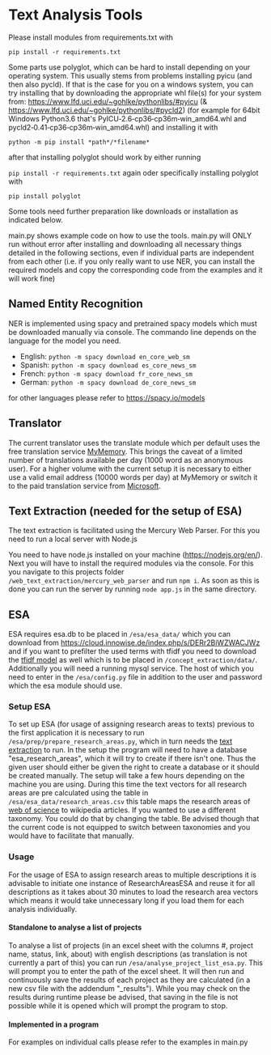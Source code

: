 # Text Analysis Tools

Please install modules from requirements.txt with

`pip install -r requirements.txt`

Some parts use polyglot, which can be hard to install depending on your operating system.
This usually stems from problems installing pyicu (and then also pycld).
If that is the case for you on a windows system, you can try installing that by downloading the appropriate whl file(s) for your system from:
https://www.lfd.uci.edu/~gohlke/pythonlibs/#pyicu (& https://www.lfd.uci.edu/~gohlke/pythonlibs/#pycld2)
(for example for 64bit Windows Python3.6 that's PyICU‑2.6‑cp36‑cp36m‑win_amd64.whl and pycld2‑0.41‑cp36‑cp36m‑win_amd64.whl)
and installing it with

`python -m pip install *path*/*filename*`

after that installing polyglot should work by either running

`pip install -r requirements.txt` again oder specifically installing polyglot with

`pip install polyglot`


Some tools need further preparation like downloads or installation as indicated below.

main.py shows example code on how to use the tools.
main.py will ONLY run without error after installing and downloading all necessary things
detailed in the following sections, even if individual parts are independent from each other
(i.e. if you only really want to use NER, you can install the required models and copy
the corresponding code from the examples and it will work fine)

## Named Entity Recognition
NER is implemented using spacy and pretrained spacy models which must be downloaded manually via console.
The commando line depends on the language for the model you need.

- English: `python -m spacy download en_core_web_sm`
- Spanish: `python -m spacy download es_core_news_sm`
- French: `python -m spacy download fr_core_news_sm`
- German: `python -m spacy download de_core_news_sm`

for other languages please refer to https://spacy.io/models


## Translator
The current translator uses the translate module which per default uses the free translation service 
[MyMemory](https://mymemory.translated.net/doc/usagelimits.php). 
This brings the caveat of a limited number of translations available per day (1000 word as an anonymous user). 
For a higher volume with the current setup it is necessary to either use a valid email address (10000 words per day) 
at MyMemory or switch it to the paid translation service from 
[Microsoft](https://azure.microsoft.com/en-us/pricing/details/cognitive-services/translator/).



## Text Extraction (needed for the setup of ESA) <a name="text_extraction"></a>
The text extraction is facilitated using the Mercury Web Parser. 
For this you need to run a local server with Node.js

You need to have node.js installed on your machine (https://nodejs.org/en/).
Next you will have to install the required modules via the console. For this you navigate to this projects folder
`/web_text_extraction/mercury_web_parser` and run `npm i`. 
As soon as this is done you can run the server by running `node app.js` in the same directory.


## ESA
ESA requires esa.db to be placed in `/esa/esa_data/` which you can download from https://cloud.innowise.de/index.php/s/DERr2BiWZWACJWz
and if you want to prefilter the used terms with tfidf you need to download the 
[tfidf model](https://cloud.innowise.de/index.php/s/cJFGSijPEGXZqJn) as well which is to be placed in `/concept_extraction/data/`.
Additionally you will need a running mysql service. The host of which you need to enter in the `/esa/config.py` 
file in addition to the user and password which the esa module should use.

### Setup ESA
To set up ESA (for usage of assigning research areas to texts) previous to the first application it is necessary to run `/esa/prep/prepare_research_areas.py`, 
which in turn needs the [text extraction](#text_extraction) to run. In the setup the program will need to have a 
database "esa_research_areas", which it will try to create if there isn't one. Thus the given user should either be 
given the right to create a database or it should be created manually. 
The setup will take a few hours depending on the machine you are using. During this time the text vectors for all 
research areas are pre calculated using the table in `/esa/esa_data/research_areas.csv` this table maps the 
research areas of [web of science](https://images.webofknowledge.com/images/help/WOS/hp_research_areas_easca.html) to 
wikipedia articles. If you wanted to use a different taxonomy. You could do that by changing the table. 
Be advised though that the current code is not equipped to switch between taxonomies and you would have to facilitate 
that manually.


### Usage
For the usage of ESA to assign research areas to multiple descriptions it is advisable to initiate one instance of 
ResearchAreasESA and reuse it for all descriptions as it takes about 30 minutes to load the research area vectors which 
means it would take unnecessary long if you load them for each analysis individually.

#### Standalone to analyse a list of projects
To analyse a list of projects (in an excel sheet with the columns #, project name, status, link, about) with english 
descriptions (as translation is not currently a part of this) you can run
`/esa/analyse_project_list_esa.py`. This will prompt you to enter the path of the excel sheet. It will then run and 
continuously save the results of each project as they are calculated (in a new csv file with the addendum "_results"). 
While you may check on the results during runtime please be advised, that saving in the file is not possible while it 
is opened which will prompt the program to stop.

#### Implemented in a program
For examples on individual calls please refer to the examples in main.py

  


